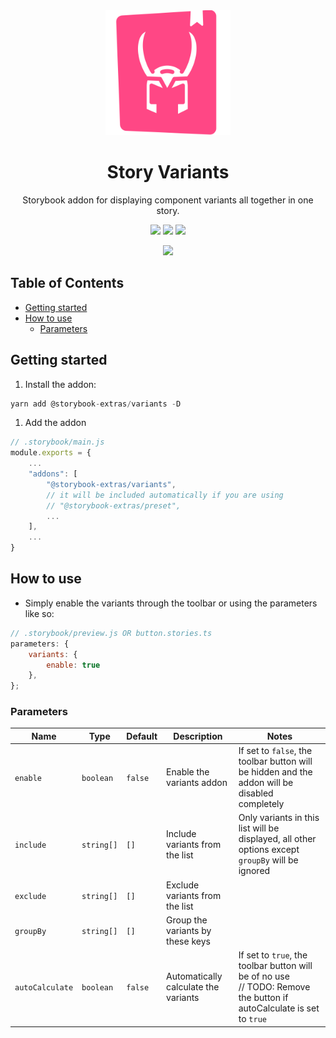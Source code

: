 <div align="center">

<img src="https://raw.githubusercontent.com/sheriffMoose/storybook-extras/master/logos/variants.svg" alt="logo" width="200" />

<h1>Story Variants</h1>

<p>Storybook addon for displaying component variants all together in one story.</p>

![][img.node]
![][img.npm]
[![][img.storybook]][link.npm]

[![][img.banner]][link.npm]

</div>

<h2>Table of Contents</h2>

- [Getting started](#getting-started)
- [How to use](#how-to-use)
  - [Parameters](#parameters)

## Getting started

1. Install the addon:

```js
yarn add @storybook-extras/variants -D
```

1. Add the addon

```js
// .storybook/main.js
module.exports = {
    ...
    "addons": [
        "@storybook-extras/variants",
        // it will be included automatically if you are using
        // "@storybook-extras/preset",
        ...
    ],
    ...
}
```

## How to use

- Simply enable the variants through the toolbar or using the parameters like so:

```jsx
// .storybook/preview.js OR button.stories.ts
parameters: {
    variants: {
        enable: true
    },
};
```


### Parameters

| Name | Type | Default | Description | Notes |
| --- | --- | --- | --- |  --- |
| `enable` | `boolean` | `false` | Enable the variants addon | If set to `false`, the toolbar button will be hidden and the addon will be disabled completely |
| `include` | `string[]` | `[]` | Include variants from the list | Only variants in this list will be displayed, all other options except `groupBy` will be ignored |
| `exclude` | `string[]` | `[]` | Exclude variants from the list | |
| `groupBy` | `string[]` | `[]` | Group the variants by these keys | |
| `autoCalculate` | `boolean` | `false` | Automatically calculate the variants | If set to `true`, the toolbar button will be of no use <br> // TODO: Remove the button if autoCalculate is set to `true` |




[img.node]:
https://img.shields.io/node/v/@storybook-extras/variants?logo=node.js&logoColor=white&labelColor=339933&color=grey&label=
[img.npm]:
https://img.shields.io/npm/v/@storybook-extras/variants?logo=npm&logoColor=white&labelColor=CB3837&color=grey&label=

[img.storybook]:
https://img.shields.io/npm/dependency-version/@storybook-extras/variants/dev/storybook?logo=storybook&logoColor=white&labelColor=FF4785&color=grey&label=

[img.banner]:
https://nodei.co/npm/@storybook-extras/variants.png

[link.npm]:
https://npmjs.org/package/@storybook-extras/variants